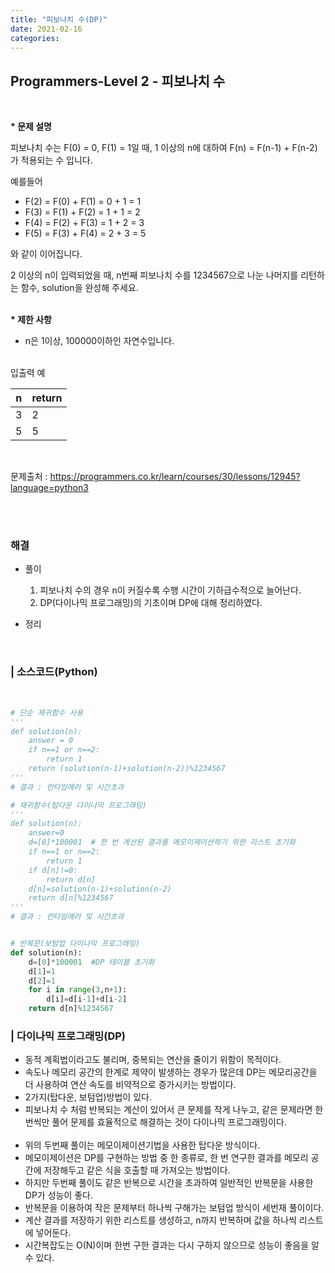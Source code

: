 ```yaml
---
title: "피보나치 수(DP)"
date: 2021-02-16
categories:
---
```


## Programmers-Level 2 - 피보나치 수
<br>

<b>* 문제 설명</b><br>

피보나치 수는 F(0) = 0, F(1) = 1일 때, 1 이상의 n에 대하여 F(n) = F(n-1) + F(n-2) 가 적용되는 수 입니다.

예를들어

- F(2) = F(0) + F(1) = 0 + 1 = 1
- F(3) = F(1) + F(2) = 1 + 1 = 2
- F(4) = F(2) + F(3) = 1 + 2 = 3
- F(5) = F(3) + F(4) = 2 + 3 = 5

와 같이 이어집니다.

2 이상의 n이 입력되었을 때, n번째 피보나치 수를 1234567으로 나눈 나머지를 리턴하는 함수, solution을 완성해 주세요.<br>

<br><b>* 제한 사항</b>

* n은 1이상, 100000이하인 자연수입니다.

<br>
입출력 예<br>

|     n|return|
|------|------|
|3     |2     |
|5     |5     |

<br>


문제출처 : <https://programmers.co.kr/learn/courses/30/lessons/12945?language=python3>

<br><br>

### 해결
* 풀이
    1. 피보나치 수의 경우 n이 커질수록 수행 시간이 기하급수적으로 늘어난다.    <br>
    2. DP(다이나믹 프로그래밍)의 기초이며 DP에 대해 정리하였다.     <br>

    
* 정리 
<br>

### | 소스코드(Python)
<br>

```python 
# 단순 재귀함수 사용
'''
def solution(n):
    answer = 0
    if n==1 or n==2:
        return 1
    return (solution(n-1)+solution(n-2))%1234567
'''
# 결과 : 런타임에러 및 시간초과

# 재귀함수(탑다운 다이나믹 프로그래밍)
'''
def solution(n):
    answer=0
    d=[0]*100001  # 한 번 계산된 결과를 메모이제이션하기 위한 리스트 초기화
    if n==1 or n==2:
        return 1
    if d[n]!=0:
        return d[n]
    d[n]=solution(n-1)+solution(n-2)
    return d[n]%1234567
'''
# 결과 : 런타임에러 및 시간초과


# 반복문(보텀업 다이나믹 프로그래밍)
def solution(n):
    d=[0]*100001  #DP 테이블 초기화
    d[1]=1
    d[2]=1
    for i in range(3,n+1):
        d[i]=d[i-1]+d[i-2]
    return d[n]%1234567
```

### | 다이나믹 프로그래밍(DP)
- 동적 계획법이라고도 불리며, 중복되는 연산을 줄이기 위함이 목적이다. 
- 속도나 메모리 공간의 한계로 제약이 발생하는 경우가 많은데 DP는 메모리공간을 더 사용하여 연산 속도를 비약적으로 증가시키는 방법이다. 
- 2가지(탑다운, 보텀업)방법이 있다. 
- 피보나치 수 처럼 반복되는 계산이 있어서 큰 문제를 작게 나누고, 같은 문제라면 한 번씩만 풀어 문제를 효율적으로 해결하는 것이 다이나믹 프로그래밍이다. 
<br><br>
- 위의 두번째 풀이는 메모이제이션기법을 사용한 탑다운 방식이다. 
- 메모이제이션은 DP를 구현하는 방법 중 한 종류로, 한 번 연구한 결과를 메모리 공간에 저장해두고 같은 식을 호출할 때 가져오는 방법이다. 
- 하지만 두번째 풀이도 같은 반복으로 시간을 초과하여 일반적인 반복문을 사용한 DP가 성능이 좋다. 
- 반복문을 이용하여 작은 문제부터 하나씩 구해가는 보텀업 방식이 세번재 풀이이다. 
- 계산 결과를 저장하기 위한 리스트를 생성하고, n까지 반복하며 값을 하나씩 리스트에 넣어둔다. 
- 시간복잡도는 O(N)이며 한번 구한 결과는 다시 구하지 않으므로 성능이 좋음을 알 수 있다. 
